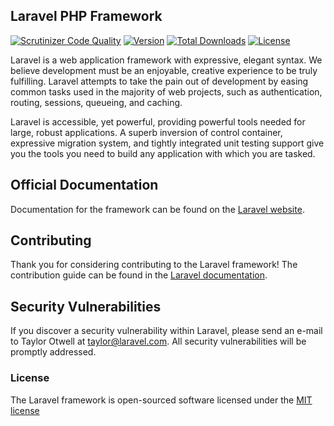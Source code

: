 ## Laravel PHP Framework

[![Scrutinizer Code Quality](https://scrutinizer-ci.com/g/nicolaeturcan/trainingresourceapp/badges/quality-score.png?b=master)](https://scrutinizer-ci.com/g/nicolaeturcan/trainingresourceapp/?branch=master)
[![Version](http://img.shields.io/packagist/v/nt/trainingresourceapp.svg?style=flat)](https://packagist.org/packages/nt/trainingresourceapp)
[![Total Downloads](http://img.shields.io/packagist/nt/trainingresourceapp/orm.svg
)](https://packagist.org/packages/laravel/framework)
[![License](https://poser.pugx.org/laravel/framework/license.svg)](https://packagist.org/packages/nt/trainingresourceapp)

Laravel is a web application framework with expressive, elegant syntax. We believe development must be an enjoyable, creative experience to be truly fulfilling. Laravel attempts to take the pain out of development by easing common tasks used in the majority of web projects, such as authentication, routing, sessions, queueing, and caching.

Laravel is accessible, yet powerful, providing powerful tools needed for large, robust applications. A superb inversion of control container, expressive migration system, and tightly integrated unit testing support give you the tools you need to build any application with which you are tasked.

## Official Documentation

Documentation for the framework can be found on the [Laravel website](http://laravel.com/docs).

## Contributing

Thank you for considering contributing to the Laravel framework! The contribution guide can be found in the [Laravel documentation](http://laravel.com/docs/contributions).

## Security Vulnerabilities

If you discover a security vulnerability within Laravel, please send an e-mail to Taylor Otwell at taylor@laravel.com. All security vulnerabilities will be promptly addressed.

### License

The Laravel framework is open-sourced software licensed under the [MIT license](http://opensource.org/licenses/MIT)
